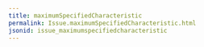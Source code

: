 ```yaml
---
title: maximumSpecifiedCharacteristic
permalink: Issue.maximumSpecifiedCharacteristic.html
jsonid: issue_maximumspecifiedcharacteristic
---
```

